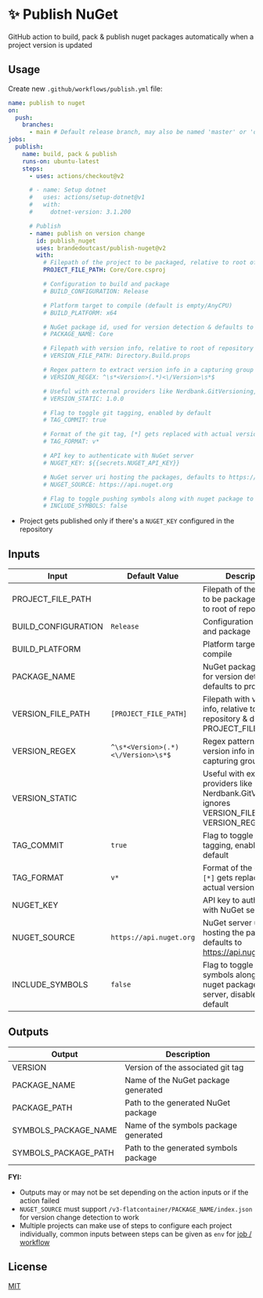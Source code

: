 

# ✨ Publish NuGet

GitHub action to build, pack & publish nuget packages automatically when a project version is updated

## Usage

Create new `.github/workflows/publish.yml` file:

```yml
name: publish to nuget
on:
  push:
    branches:
      - main # Default release branch, may also be named 'master' or 'develop'
jobs:
  publish:
    name: build, pack & publish
    runs-on: ubuntu-latest
    steps:
      - uses: actions/checkout@v2

      # - name: Setup dotnet
      #   uses: actions/setup-dotnet@v1
      #   with:
      #     dotnet-version: 3.1.200

      # Publish
      - name: publish on version change
        id: publish_nuget
        uses: brandedoutcast/publish-nuget@v2
        with:
          # Filepath of the project to be packaged, relative to root of repository
          PROJECT_FILE_PATH: Core/Core.csproj

          # Configuration to build and package
          # BUILD_CONFIGURATION: Release

          # Platform target to compile (default is empty/AnyCPU)
          # BUILD_PLATFORM: x64

          # NuGet package id, used for version detection & defaults to project name
          # PACKAGE_NAME: Core

          # Filepath with version info, relative to root of repository & defaults to PROJECT_FILE_PATH
          # VERSION_FILE_PATH: Directory.Build.props

          # Regex pattern to extract version info in a capturing group
          # VERSION_REGEX: ^\s*<Version>(.*)<\/Version>\s*$

          # Useful with external providers like Nerdbank.GitVersioning, ignores VERSION_FILE_PATH & VERSION_REGEX
          # VERSION_STATIC: 1.0.0

          # Flag to toggle git tagging, enabled by default
          # TAG_COMMIT: true

          # Format of the git tag, [*] gets replaced with actual version
          # TAG_FORMAT: v*

          # API key to authenticate with NuGet server
          # NUGET_KEY: ${{secrets.NUGET_API_KEY}}

          # NuGet server uri hosting the packages, defaults to https://api.nuget.org
          # NUGET_SOURCE: https://api.nuget.org

          # Flag to toggle pushing symbols along with nuget package to the server, disabled by default
          # INCLUDE_SYMBOLS: false
```

- Project gets published only if there's a `NUGET_KEY` configured in the repository

## Inputs

| Input               | Default Value                      | Description                                                                                           |
| ------------------- | ---------------------------------- | ----------------------------------------------------------------------------------------------------- |
| PROJECT_FILE_PATH   |                                    | Filepath of the project to be packaged, relative to root of repository                                |
| BUILD_CONFIGURATION | `Release`                          | Configuration to build and package                                                                    |
| BUILD_PLATFORM      |                                    | Platform target to compile                                                                            |
| PACKAGE_NAME        |                                    | NuGet package id, used for version detection & defaults to project name                               |
| VERSION_FILE_PATH   | `[PROJECT_FILE_PATH]`              | Filepath with version info, relative to root of repository & defaults to PROJECT_FILE_PATH            |
| VERSION_REGEX       | `^\s*<Version>(.*)<\/Version>\s*$` | Regex pattern to extract version info in a capturing group                                            |
| VERSION_STATIC      |                                    | Useful with external providers like Nerdbank.GitVersioning, ignores VERSION_FILE_PATH & VERSION_REGEX |
| TAG_COMMIT          | `true`                             | Flag to toggle git tagging, enabled by default                                                        |
| TAG_FORMAT          | `v*`                               | Format of the git tag, `[*]` gets replaced with actual version                                        |
| NUGET_KEY           |                                    | API key to authenticate with NuGet server                                                             |
| NUGET_SOURCE        | `https://api.nuget.org`            | NuGet server uri hosting the packages, defaults to https://api.nuget.org                              |
| INCLUDE_SYMBOLS     | `false`                            | Flag to toggle pushing symbols along with nuget package to the server, disabled by default            |

## Outputs

| Output               | Description                           |
| -------------------- | ------------------------------------- |
| VERSION              | Version of the associated git tag     |
| PACKAGE_NAME         | Name of the NuGet package generated   |
| PACKAGE_PATH         | Path to the generated NuGet package   |
| SYMBOLS_PACKAGE_NAME | Name of the symbols package generated |
| SYMBOLS_PACKAGE_PATH | Path to the generated symbols package |

**FYI:**

- Outputs may or may not be set depending on the action inputs or if the action failed
- `NUGET_SOURCE` must support `/v3-flatcontainer/PACKAGE_NAME/index.json` for version change detection to work
- Multiple projects can make use of steps to configure each project individually, common inputs between steps can be given as `env` for [job / workflow](https://help.github.com/en/actions/automating-your-workflow-with-github-actions/workflow-syntax-for-github-actions#env)

## License

[MIT](LICENSE)
